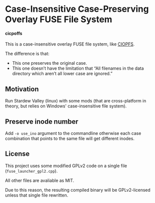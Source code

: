 # Case-Insensitive Case-Preserving Overlay FUSE File System
#### cicpoffs

This is a case-insensitive overlay FUSE file system, like [CIOPFS](https://www.brain-dump.org/projects/ciopfs/).

The difference is that:
- This one preserves the original case.
- This one doesn’t have the limitation that “All filenames in the data directory which aren’t all lower case are ignored.”

## Motivation

Run Stardew Valley (linux) with some mods (that are cross-platform in theory, but relies on Windows' case-insensitive file system).

## Preserve inode number

Add `-o use_ino` argument to the commandline otherwise each case combination that points to the same file will get different inodes.

## License

This project uses some modified GPLv2 code on a single file (`fuse_launcher_gpl2.cpp`).

All other files are avaliable as MIT.

Due to this reason, the resulting compiled binary will be GPLv2-licensed unless that single file rewritten.
